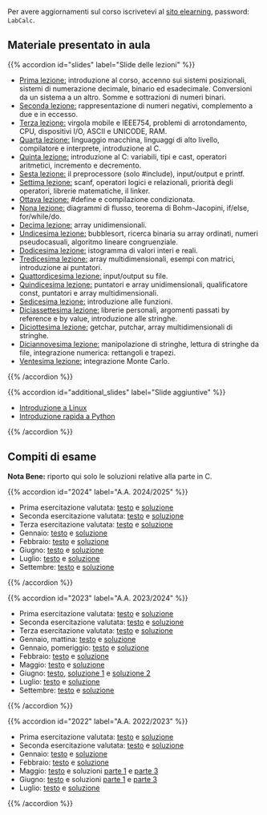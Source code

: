 <!--
.. title: Laboratorio di calcolo per fisica
.. slug: labcalc
.. date: 2023-07-02 21:41:48 UTC+02:00
.. tags: 
.. category: didattica
.. link: 
.. description: 
.. type: text
-->

Per avere aggiornamenti sul corso iscrivetevi al [sito elearning](https://elearning.uniroma1.it/course/view.php?id=7743), password: `LabCalc`.

## Materiale presentato in aula

{{% accordion id="slides" label="Slide delle lezioni" %}}
<ul>
    <li><a href="link://slug/labcalc_lezione1">Prima lezione:</a> introduzione al corso, accenno sui  sistemi posizionali, sistemi di numerazione decimale, binario ed esadecimale. Conversioni da un sistema a un altro.  Somme e sottrazioni di numeri binari.</li>
    <li><a href="link://slug/labcalc_lezione2">Seconda lezione:</a> rappresentazione di numeri negativi, complemento a due e in eccesso.</li>
    <li><a href="link://slug/labcalc_lezione3">Terza lezione:</a> virgola mobile e IEEE754, problemi di arrotondamento, CPU, dispositivi I/O, ASCII e UNICODE, RAM.</li>
    <li><a href="link://slug/labcalc_lezione4">Quarta lezione:</a> linguaggio macchina, linguaggi di alto livello, compilatore e interprete, introduzione al C.</li>
    <li><a href="link://slug/labcalc_lezione5">Quinta lezione:</a> introduzione al C: variabili, tipi e cast, operatori aritmetici, incremento e decremento.</li>
    <li><a href="link://slug/labcalc_lezione6">Sesta lezione:</a> il preprocessore (solo #include), input/output e printf.</li>
    <li><a href="link://slug/labcalc_lezione7">Settima lezione:</a> scanf, operatori logici e relazionali, priorità degli operatori, librerie matematiche, il linker.</li>
    <li><a href="link://slug/labcalc_lezione8">Ottava lezione:</a> #define e compilazione condizionata.</li>
    <li><a href="link://slug/labcalc_lezione9">Nona lezione:</a> diagrammi di flusso, teorema di Bohm-Jacopini, if/else, for/while/do.</li>
    <li><a href="link://slug/labcalc_lezione10">Decima lezione:</a> array unidimensionali.</li>
    <li><a href="link://slug/labcalc_lezione11">Undicesima lezione:</a> bubblesort, ricerca binaria su array ordinati, numeri pseudocasuali, algoritmo lineare congruenziale.</li>
    <li><a href="link://slug/labcalc_lezione12">Dodicesima lezione:</a> istogramma di valori interi e reali.</li>
    <li><a href="link://slug/labcalc_lezione13">Tredicesima lezione:</a> array multidimensionali, esempi con matrici, introduzione ai puntatori.</li>
    <li><a href="link://slug/labcalc_lezione14">Quattordicesima lezione:</a> input/output su file.</li>
    <li><a href="link://slug/labcalc_lezione15">Quindicesima lezione:</a> puntatori e array unidimensionali, qualificatore const, puntatori e array multidimensionali.</li>
    <li><a href="link://slug/labcalc_lezione16">Sedicesima lezione:</a> introduzione alle funzioni.</li>
    <li><a href="link://slug/labcalc_lezione17">Diciassettesima lezione:</a> librerie personali, argomenti passati by reference e by value, introduzione alle stringhe.</li>
    <li><a href="link://slug/labcalc_lezione18">Diciottesima lezione:</a> getchar, putchar, array multidimensionali di stringhe.</li>
    <li><a href="link://slug/labcalc_lezione19">Diciannovesima lezione:</a> manipolazione di stringhe, lettura di stringhe da file, integrazione numerica: rettangoli e trapezi.</li>
    <li><a href="link://slug/labcalc_lezione20">Ventesima lezione:</a> integrazione Monte Carlo.</li>
</ul>
{{% /accordion %}}

{{% accordion id="additional_slides" label="Slide aggiuntive" %}}
<ul>
    <li><a href="link://slug/labcalc_linux">Introduzione a Linux</a></li>
    <li><a href="link://slug/labcalc_python_lab">Introduzione rapida a Python</a></li>
</ul>
{{% /accordion %}}

## Compiti di esame

**Nota Bene:** riporto qui solo le soluzioni relative alla parte in C.

{{% accordion id="2024" label="A.A. 2024/2025" %}}
<ul>
    <li>Prima esercitazione valutata: <a href="/pdfs/labcalc_exams/2024_valutata_1.pdf">testo</a> e <a href="link://listing/labcalc/2024_valutata_1.c">soluzione</a></li>
    <li>Seconda esercitazione valutata: <a href="/pdfs/labcalc_exams/2024_valutata_2.pdf">testo</a> e <a href="link://listing/labcalc/2024_valutata_2.c">soluzione</a></li>
    <li>Terza esercitazione valutata: <a href="/pdfs/labcalc_exams/2024_valutata_3.pdf">testo</a> e <a href="link://listing/labcalc/2024_valutata_3.c">soluzione</a></li>
    <li>Gennaio: <a href="/pdfs/labcalc_exams/2024_Gennaio.pdf">testo</a> e <a href="link://listing/labcalc/2024_Gennaio.c">soluzione</a></li>
    <li>Febbraio: <a href="/pdfs/labcalc_exams/2024_Febbraio.pdf">testo</a> e <a href="link://listing/labcalc/2024_Febbraio.c">soluzione</a></li>
    <li>Giugno: <a href="/pdfs/labcalc_exams/2024_Giugno.pdf">testo</a> e <a href="link://listing/labcalc/2024_Giugno.c">soluzione</a></li>
    <li>Luglio: <a href="/pdfs/labcalc_exams/2024_Luglio.pdf">testo</a> e <a href="link://listing/labcalc/2024_Luglio.c">soluzione</a></li>
    <li>Settembre: <a href="/pdfs/labcalc_exams/2024_Settembre.pdf">testo</a> e <a href="link://listing/labcalc/2024_Settembre.c">soluzione</a></li>
</ul>
{{% /accordion %}}

{{% accordion id="2023" label="A.A. 2023/2024" %}}
<ul>
    <li>Prima esercitazione valutata: <a href="/pdfs/labcalc_exams/2023_valutata_1.pdf">testo</a> e <a href="link://listing/labcalc/2023_valutata_1.c">soluzione</a></li>
    <li>Seconda esercitazione valutata: <a href="/pdfs/labcalc_exams/2023_valutata_2.pdf">testo</a> e <a href="link://listing/labcalc/2023_valutata_2.c">soluzione</a></li>
    <li>Terza esercitazione valutata: <a href="/pdfs/labcalc_exams/2023_valutata_3.pdf">testo</a> e <a href="link://listing/labcalc/2023_valutata_3.c">soluzione</a></li>
    <li>Gennaio, mattina: <a href="/pdfs/labcalc_exams/2023_Gennaio_1.pdf">testo</a> e <a href="link://listing/labcalc/2023_Gennaio_1.c">soluzione</a></li>
    <li>Gennaio, pomeriggio: <a href="/pdfs/labcalc_exams/2023_Gennaio_2.pdf">testo</a> e <a href="link://listing/labcalc/2023_Gennaio_2.c">soluzione</a></li>
    <li>Febbraio: <a href="/pdfs/labcalc_exams/2023_Febbraio.pdf">testo</a> e <a href="link://listing/labcalc/2023_Febbraio.c">soluzione</a></li>
    <li>Maggio: <a href="/pdfs/labcalc_exams/2023_Maggio.pdf">testo</a> e <a href="link://listing/labcalc/2023_Maggio.c">soluzione</a></li>
    <li>Giugno: <a href="/pdfs/labcalc_exams/2023_Giugno.pdf">testo</a>, <a href="link://listing/labcalc/2023_Giugno_1.c">soluzione 1</a> e <a href="link://listing/labcalc/2023_Giugno_2.c">soluzione 2</a></li>
    <li>Luglio: <a href="/pdfs/labcalc_exams/2023_Luglio.pdf">testo</a> e <a href="link://listing/labcalc/2023_Luglio.c">soluzione</a></li>
    <li>Settembre: <a href="/pdfs/labcalc_exams/2023_Settembre.pdf">testo</a> e <a href="link://listing/labcalc/2023_Settembre.c">soluzione</a></li>
</ul>
{{% /accordion %}}

{{% accordion id="2022" label="A.A. 2022/2023" %}}
<ul>
    <li>Prima esercitazione valutata: <a href="/pdfs/labcalc_exams/2022_valutata_1.pdf">testo</a> e <a href="link://listing/labcalc/2022_valutata_1.c">soluzione</a></li>
    <li>Seconda esercitazione valutata: <a href="/pdfs/labcalc_exams/2022_valutata_2.pdf">testo</a> e <a href="link://listing/labcalc/2022_valutata_2.c">soluzione</a></li>
    <li>Gennaio: <a href="/pdfs/labcalc_exams/2022_Gennaio.pdf">testo</a> e <a href="link://listing/labcalc/2022_Gennaio.c">soluzione</a></li>
    <li>Febbraio: <a href="/pdfs/labcalc_exams/2022_Febbraio.pdf">testo</a> e <a href="link://listing/labcalc/2022_Febbraio.c">soluzione</a></li>
    <li>Maggio: <a href="/pdfs/labcalc_exams/2022_Maggio.pdf">testo</a> e soluzioni <a href="link://listing/labcalc/2022_Maggio_1.c">parte 1</a> e <a href="link://listing/labcalc/2022_Maggio_2.c">parte 3</a></li>
    <li>Giugno: <a href="/pdfs/labcalc_exams/2022_Giugno.pdf">testo</a> e soluzioni <a href="link://listing/labcalc/2022_Giugno_1.c">parte 1</a> e <a href="link://listing/labcalc/2022_Giugno_2.c">parte 3</a></li>
    <li>Luglio: <a href="/pdfs/labcalc_exams/2022_Luglio.pdf">testo</a> e <a href="link://listing/labcalc/2022_Luglio.c">soluzione</a></li>
</ul>
{{% /accordion %}}
